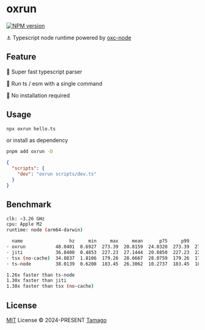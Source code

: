 # oxrun

[![NPM version](https://img.shields.io/npm/v/oxrun)](https://www.npmjs.com/package/oxrun)

⚓ Typescript node runtime powered by [oxc-node](https://github.com/oxc-project/oxc-node)

## Feature

🚀 Super fast typescript parser

🥞 Run ts / esm with a single command

🙅 No installation required

## Usage

```bash
npx oxrun hello.ts
```

or install as dependency

```bash
pnpm add oxrun -D
```

```json
{
  "scripts": {
    "dev": "oxrun scripts/dev.ts"
  }
}
```

## Benchmark

```bash
clk: ~3.26 GHz
cpu: Apple M2
runtime: node (arm64-darwin)

  name                 hz     min     max     mean      p75     p99    p995    p999      rme  samples
· oxrun           48.0401  0.6927  273.39  20.8159  24.0320  273.39  273.39  273.39  ±84.55%       31   fastest
· jiti            36.8400  0.4853  227.23  27.1444  20.8850  227.23  227.23  227.23  ±93.90%       20
· tsx (no-cache)  34.8837  1.8106  179.26  28.6667  28.0759  179.26  179.26  179.26  ±82.73%       18   slowest
· ts-node         38.0139  0.6208  183.45  26.3062  10.2737  183.45  183.45  183.45  ±86.21%       20

1.26x faster than ts-node
1.30x faster than jiti
1.38x faster than tsx (no-cache)
```

## License

[MIT](./LICENSE) License © 2024-PRESENT [Tamago](https://github.com/tmg0)
